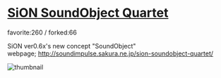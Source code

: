 # [SiON SoundObject Quartet](http://fl.corge.net/c/9Xx7)

favorite:260 / forked:66

SiON ver0.6x's new concept "SoundObject"  
webpage; http://soundimpulse.sakura.ne.jp/sion-soundobject-quartet/

![thumbnail](./thumbnail.jpg)
